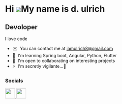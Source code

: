 Hi ![](https://user-images.githubusercontent.com/18350557/176309783-0785949b-9127-417c-8b55-ab5a4333674e.gif)My name is d. ulrich
======================================================================================================================================

Devoloper
---------

I love code

* ✉️  You can contact me at [iamulrich8@gmail.com](mailto:iamulrich8@gmail.com)
* 🧠  I'm learning Spring boot, Angular, Python, Flutter
* 🤝  I'm open to collaborating on interesting projects
* ⚡  I'm secretly vigilante...🤭


### Socials

<p align="left"> <a href="https://discord.com/users/ulrich_d" target="_blank" rel="noreferrer"> <picture> <source media="(prefers-color-scheme: dark)" srcset="undefined" /> <source media="(prefers-color-scheme: light)" srcset="https://raw.githubusercontent.com/danielcranney/readme-generator/main/public/icons/socials/discord.svg" /> <img src="https://raw.githubusercontent.com/danielcranney/readme-generator/main/public/icons/socials/discord.svg" width="32" height="32" /> </picture> </a> <a href="https://www.github.com/Drichdev" target="_blank" rel="noreferrer"> <picture> <source media="(prefers-color-scheme: dark)" srcset="https://raw.githubusercontent.com/danielcranney/readme-generator/main/public/icons/socials/github-dark.svg" /> <source media="(prefers-color-scheme: light)" srcset="https://raw.githubusercontent.com/danielcranney/readme-generator/main/public/icons/socials/github.svg" /> <img src="https://raw.githubusercontent.com/danielcranney/readme-generator/main/public/icons/socials/github.svg" width="32" height="32" /> </picture> </a></p>

